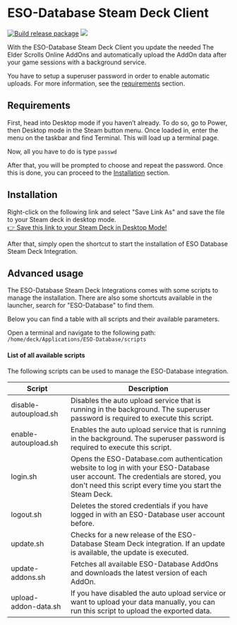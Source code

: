 # ESO-Database Steam Deck Client
[![Build release package](https://github.com/ESO-Database/Steam-Deck-Client/actions/workflows/release.yml/badge.svg?branch=master)](https://github.com/ESO-Database/Steam-Deck-Client/actions/workflows/release.yml)
<img src="https://static.eso-database.com/github/steam-deck/steam-deck-eso.png?1">

With the ESO-Database Steam Deck Client you update the needed The Elder Scrolls Online AddOns and automatically upload the AddOn data after your game sessions with a background service.

You have to setup a superuser password in order to enable automatic uploads. For more information, see the <a href="#requirements">requirements</a> section.

## Requirements
First, head into Desktop mode if you haven’t already. To do so, go to Power, then Desktop mode in the Steam button menu. Once loaded in, enter the menu on the taskbar and find Terminal. This will load up a terminal page.

Now, all you have to do is type `passwd`

After that, you will be prompted to choose and repeat the password. Once this is done, you can proceed to the <a href="#installation">Installation</a> section.

## Installation
Right-click on the following link and select "Save Link As" and save the file to your Steam deck in desktop mode.  
<a href="https://raw.githubusercontent.com/ESO-Database/Steam-Deck-Client/master/Install-ESO-Database.desktop?token=GHSAT0AAAAAACBIEXY6FOUEQCEQL6OJ5ZBCZBZMI7Q">👉 Save this link to your Steam Deck in Desktop Mode!</a>  

After that, simply open the shortcut to start the installation of ESO Database Steam Deck Integration.

## Advanced usage
The ESO-Database Steam Deck Integrations comes with some scripts to manage the installation. There are also some shortcuts available in the launcher, search for "ESO-Database" to find them.  
  
Below you can find a table with all scripts and their available parameters.  
  
Open a terminal and navigate to the following path:
`/home/deck/Applications/ESO-Database/scripts`
  
#### List of all available scripts
The following scripts can be used to manage the ESO-Database integration.

| Script                 | Description                                                                                                                                                                                  |
|------------------------|----------------------------------------------------------------------------------------------------------------------------------------------------------------------------------------------|
| disable-autoupload.sh  | Disables the auto upload service that is running in the background. The superuser password is required to execute this script.                                                               |
| enable-autoupload.sh   | Enables the auto upload service that is running in the background. The superuser password is required to execute this script.                                                                |
| login.sh               | Opens the ESO-Database.com authentication website to log in with your ESO-Database user account. The credentials are stored, you don't need this script every time you start the Steam Deck. |
| logout.sh              | Deletes the stored credentials if you have logged in with an ESO-Database user account before.                                                                                               |
| update.sh              | Checks for a new release of the ESO-Database Steam Deck integration. If an update is available, the update is executed.                                                                      |
| update-addons.sh       | Fetches all available ESO-Database AddOns and downloads the latest version of each AddOn.                                                                                                    |
| upload-addon-data.sh   | If you have disabled the auto upload service or want to upload your data manually, you can run this script to upload the exported data.                                                      |

